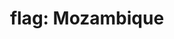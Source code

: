 ---
layout: flags
title: "flag: Mozambique"
emoji: flag_mozambique
permalink: 🇲🇿.html
image: assets/img/3moji/flag_mozambique.png
---